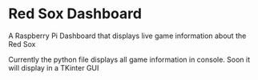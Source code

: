 # Red Sox Dashboard


A Raspberry Pi Dashboard that displays live game information about the Red Sox  
  
Currently the python file displays all game information in console. Soon it will display in a TKinter GUI

